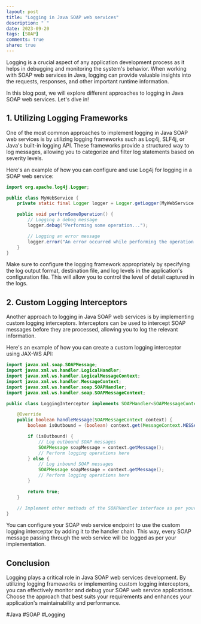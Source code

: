 ```yaml
---
layout: post
title: "Logging in Java SOAP web services"
description: " "
date: 2023-09-20
tags: [SOAP]
comments: true
share: true
---
```


Logging is a crucial aspect of any application development process as it helps in debugging and monitoring the system's behavior. When working with SOAP web services in Java, logging can provide valuable insights into the requests, responses, and other important runtime information.

In this blog post, we will explore different approaches to logging in Java SOAP web services. Let's dive in!

## 1. Utilizing Logging Frameworks

One of the most common approaches to implement logging in Java SOAP web services is by utilizing logging frameworks such as Log4j, SLF4j, or Java's built-in logging API. These frameworks provide a structured way to log messages, allowing you to categorize and filter log statements based on severity levels.

Here's an example of how you can configure and use Log4j for logging in a SOAP web service:

```java
import org.apache.log4j.Logger;

public class MyWebService {
    private static final Logger logger = Logger.getLogger(MyWebService.class);

    public void performSomeOperation() {
        // Logging a debug message
        logger.debug("Performing some operation...");

        // Logging an error message
        logger.error("An error occurred while performing the operation.");
    }
}
```

Make sure to configure the logging framework appropriately by specifying the log output format, destination file, and log levels in the application's configuration file. This will allow you to control the level of detail captured in the logs.

## 2. Custom Logging Interceptors

Another approach to logging in Java SOAP web services is by implementing custom logging interceptors. Interceptors can be used to intercept SOAP messages before they are processed, allowing you to log the relevant information.

Here's an example of how you can create a custom logging interceptor using JAX-WS API:

```java
import javax.xml.soap.SOAPMessage;
import javax.xml.ws.handler.LogicalHandler;
import javax.xml.ws.handler.LogicalMessageContext;
import javax.xml.ws.handler.MessageContext;
import javax.xml.ws.handler.soap.SOAPHandler;
import javax.xml.ws.handler.soap.SOAPMessageContext;

public class LoggingInterceptor implements SOAPHandler<SOAPMessageContext> {

    @Override
    public boolean handleMessage(SOAPMessageContext context) {
        boolean isOutbound = (boolean) context.get(MessageContext.MESSAGE_OUTBOUND_PROPERTY);

        if (isOutbound) {
            // Log outbound SOAP messages
            SOAPMessage soapMessage = context.getMessage();
            // Perform logging operations here
        } else {
            // Log inbound SOAP messages
            SOAPMessage soapMessage = context.getMessage();
            // Perform logging operations here
        }

        return true;
    }

    // Implement other methods of the SOAPHandler interface as per your requirement
}
```

You can configure your SOAP web service endpoint to use the custom logging interceptor by adding it to the handler chain. This way, every SOAP message passing through the web service will be logged as per your implementation.

## Conclusion

Logging plays a critical role in Java SOAP web services development. By utilizing logging frameworks or implementing custom logging interceptors, you can effectively monitor and debug your SOAP web service applications. Choose the approach that best suits your requirements and enhances your application's maintainability and performance.

#Java #SOAP #Logging